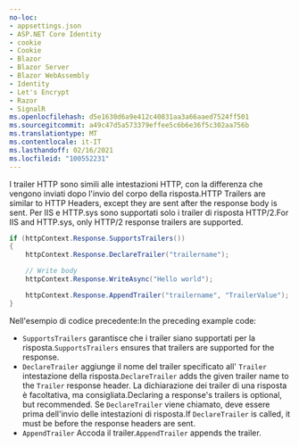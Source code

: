 ```yaml
---
no-loc:
- appsettings.json
- ASP.NET Core Identity
- cookie
- Cookie
- Blazor
- Blazor Server
- Blazor WebAssembly
- Identity
- Let's Encrypt
- Razor
- SignalR
ms.openlocfilehash: d5e1630d6a9e412c40831aa3a66aaed7524ff501
ms.sourcegitcommit: a49c47d5a573379effee5c6b6e36f5c302aa756b
ms.translationtype: MT
ms.contentlocale: it-IT
ms.lasthandoff: 02/16/2021
ms.locfileid: "100552231"
---
```

<span data-ttu-id="968cd-101">I trailer HTTP sono simili alle intestazioni HTTP, con la differenza che vengono inviati dopo l'invio del corpo della risposta.</span><span class="sxs-lookup"><span data-stu-id="968cd-101">HTTP Trailers are similar to HTTP Headers, except they are sent after the response body is sent.</span></span> <span data-ttu-id="968cd-102">Per IIS e HTTP.sys sono supportati solo i trailer di risposta HTTP/2.</span><span class="sxs-lookup"><span data-stu-id="968cd-102">For IIS and HTTP.sys, only HTTP/2 response trailers are supported.</span></span>

```csharp
if (httpContext.Response.SupportsTrailers())
{
    httpContext.Response.DeclareTrailer("trailername"); 

    // Write body
    httpContext.Response.WriteAsync("Hello world");

    httpContext.Response.AppendTrailer("trailername", "TrailerValue");
}
```

<span data-ttu-id="968cd-103">Nell'esempio di codice precedente:</span><span class="sxs-lookup"><span data-stu-id="968cd-103">In the preceding example code:</span></span>

* <span data-ttu-id="968cd-104">`SupportsTrailers` garantisce che i trailer siano supportati per la risposta.</span><span class="sxs-lookup"><span data-stu-id="968cd-104">`SupportsTrailers` ensures that trailers are supported for the response.</span></span>
* <span data-ttu-id="968cd-105">`DeclareTrailer` aggiunge il nome del trailer specificato all' `Trailer` intestazione della risposta.</span><span class="sxs-lookup"><span data-stu-id="968cd-105">`DeclareTrailer` adds the given trailer name to the `Trailer` response header.</span></span> <span data-ttu-id="968cd-106">La dichiarazione dei trailer di una risposta è facoltativa, ma consigliata.</span><span class="sxs-lookup"><span data-stu-id="968cd-106">Declaring a response's trailers is optional, but recommended.</span></span> <span data-ttu-id="968cd-107">Se `DeclareTrailer` viene chiamato, deve essere prima dell'invio delle intestazioni di risposta.</span><span class="sxs-lookup"><span data-stu-id="968cd-107">If `DeclareTrailer` is called, it must be before the response headers are sent.</span></span>
* <span data-ttu-id="968cd-108">`AppendTrailer` Accoda il trailer.</span><span class="sxs-lookup"><span data-stu-id="968cd-108">`AppendTrailer` appends the trailer.</span></span>

